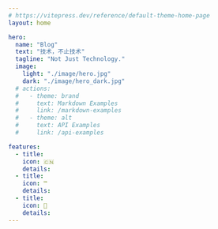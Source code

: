```yaml
---
# https://vitepress.dev/reference/default-theme-home-page
layout: home

hero:
  name: "Blog"
  text: "技术，不止技术"
  tagline: "Not Just Technology."
  image: 
    light: "./image/hero.jpg"
    dark: "./image/hero_dark.jpg"
  # actions:
  #   - theme: brand
  #     text: Markdown Examples
  #     link: /markdown-examples
  #   - theme: alt
  #     text: API Examples
  #     link: /api-examples

features:
  - title: 
    icon: 🇨🇳
    details: 
  - title: 
    icon: ™
    details: 
  - title: 
    icon: 🍃
    details: 
---
```

